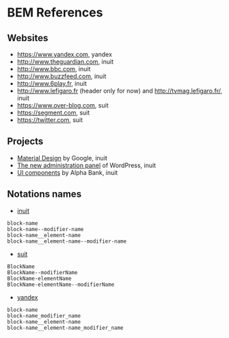 BEM References
======

Websites
------

 * <https://www.yandex.com>, yandex
 * <http://www.theguardian.com>, inuit
 * <http://www.bbc.com>, inuit
 * <http://www.buzzfeed.com>, inuit
 * <http://www.6play.fr>, inuit
 * <http://www.lefigaro.fr> (header only for now) and <http://tvmag.lefigaro.fr/>, inuit
 * <https://www.over-blog.com>, suit
 * <https://segment.com>, suit
 * <https://twitter.com>, suit

Projects
------

 * [Material Design](https://github.com/google/material-design-lite/wiki/Understanding-BEM) by Google, inuit
 * [The new administration panel](https://developer.wordpress.com/calypso/) of WordPress, inuit
 * [UI components](https://github.com/alfa-bank-dev/ui) by Alpha Bank, inuit
 
 
Notations names
------

 * [inuit](http://inuitcss.com)
```
block-name
block-name--modifier-name
block-name__element-name
block-name__element-name--modifier-name
```
 * [suit](http://suitcss.github.io)
```
BlockName
BlockName--modifierName
BlockName-elementName
BlockName-elementName--modifierName
```
 * [yandex](http://bem.info)
```
block-name
block-name_modifier_name
block-name__element-name
block-name__element-name_modifier_name
```

